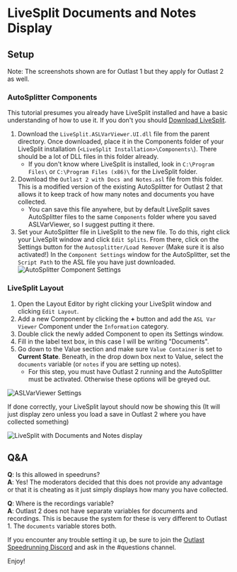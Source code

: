# LiveSplit Documents and Notes Display
## Setup
Note: The screenshots shown are for Outlast 1 but they apply for Outlast 2 as well.
### AutoSplitter Components
This tutorial presumes you already have LiveSplit installed and have a basic understanding of how to use it. If you don't you should [Download LiveSplit](https://livesplit.org/downloads/ "https://livesplit.org/downloads/").
1. Download the `LiveSplit.ASLVarViewer.UI.dll` file from the parent directory. Once downloaded, place it in the Components folder of your LiveSplit installation (`<LiveSplit Installation>\Components\`). There should be a lot of DLL files in this folder already.
   * If you don't know where LiveSplit is installed, look in `C:\Program Files\` or `C:\Program Files (x86)\` for the LiveSplit folder.
2. Download the `Outlast 2 with Docs and Notes.asl` file from this folder. This is a modified version of the existing AutoSplitter for Outlast 2 that allows it to keep track of how many notes and documents you have collected. 
   * You can save this file anywhere, but by default LiveSplit saves AutoSplitter files to the same `Components` folder where you saved ASLVarViewer, so I suggest putting it there.
3. Set your AutoSplitter file in LiveSplit to the new file. To do this, right click your LiveSplit window and click `Edit Splits`. From there, click on the Settings button for the `Autosplitter/Load Remover` (Make sure it is also activated!)
In the `Component Settings` window for the AutoSplitter, set the `Script Path` to the ASL file you have just downloaded.
![AutoSplitter Component Settings](https://upload.rileythefox.co.uk/cagA5/joRapUPa47.png/raw)
### LiveSplit Layout
1. Open the Layout Editor by right clicking your LiveSplit window and clicking `Edit Layout`.
2. Add a new Component by clicking the **+** button and add the `ASL Var Viewer` Component under the `Information` category.
3. Double click the newly added Component to open its Settings window.
4. Fill in the label text box, in this case I will be writing "Documents". 
5. Go down to the Value section and make sure `Value Container` is set to **Current State**. Beneath, in the drop down box next to Value, select the `documents` variable (or `notes` if you are setting up notes).
   * For this step, you must have Outlast 2 running and the AutoSplitter must be activated. Otherwise these options will be greyed out.

![ASLVarViewer Settings](https://upload.rileythefox.co.uk/cagA5/juXaLaFi64.png/raw)

If done correctly, your LiveSplit layout should now be showing this (It will just display zero unless you load a save in Outlast 2 where you have collected something)

![LiveSplit with Documents and Notes display](https://upload.rileythefox.co.uk/cagA5/NaVEtOli84.png/raw)

## Q&A
**Q**: Is this allowed in speedruns?  
**A**: Yes! The moderators decided that this does not provide any advantage or that it is cheating as it just simply displays how many you have collected.

**Q**: Where is the recordings variable?  
**A**: Outlast 2 does not have separate variables for documents and recordings. This is because the system for these is very different to Outlast 1. The `documents` variable stores both.

If you encounter any trouble setting it up, be sure to join the [Outlast Speedrunning Discord](https://discord.gg/vyMZQSrtMA) and ask in the #questions channel.

Enjoy!
